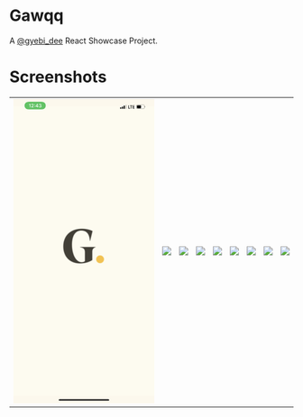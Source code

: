 # Gawqq

A [@gyebi_dee](https://twitter.com/gyebi_dee) React Showcase Project.

 
# Screenshots
<table>
  <tr>
    <td>
      <img src="https://github.com/Kgd1z/gawqq/blob/main/screenshots/1.PNG" />
    </td>
    <td>
      <img src="https://github.com/Kgd1z/companyUI/blob/master/screenshots/2.PNG" />
    </td>
    <td>
      <img src="https://github.com/Kgd1z/companyUI/blob/master/screenshots/3.PNG" />
    </td>
    <td>
      <img src="https://github.com/Kgd1z/companyUI/blob/master/screenshots/4.PNG" />
    </td>
    <td>
      <img src="https://github.com/Kgd1z/companyUI/blob/master/screenshots/5.PNG" />
    </td>
    <td>
      <img src="https://github.com/Kgd1z/companyUI/blob/master/screenshots/6.PNG" />
    </td>
    <td>
      <img src="https://github.com/Kgd1z/companyUI/blob/master/screenshots/7.PNG" />
    </td>
    <td>
      <img src="https://github.com/Kgd1z/companyUI/blob/master/screenshots/8.PNG" />
    </td>
    <td>
      <img src="https://github.com/Kgd1z/companyUI/blob/master/screenshots/9.PNG" />
    </td>
  </tr>
</table>